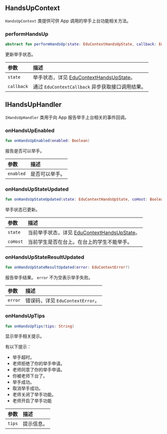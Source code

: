 ## HandsUpContext

`HandsUpContext` 类提供可供 App 调用的举手上台功能相关方法。

### performHandsUp

```kotlin
abstract fun performHandsUp(state: EduContextHandsUpState, callback: EduContextCallback<Boolean>? = null)
```

更新举手状态。

| 参数       | 描述                                                         |
| :--------- | :----------------------------------------------------------- |
| `state`    | 举手状态，详见 [EduContextHandsUpState](/cn/agora-class/edu_context_api_ref_android_type_def?platform=Android#educontexthandsupstate)。 |
| `callback` | 通过 `EduContextCallback` 异步获取接口调用结果。             |

## IHandsUpHandler

`IHandsUpHandler` 类用于向 App 报告举手上台相关的事件回调。

### onHandsUpEnabled

```kotlin
fun onHandsUpEnabled(enabled: Boolean)
```

报告是否可以举手。

| 参数      | 描述           |
| :-------- | :------------- |
| `enabled` | 是否可以举手。 |

### onHandsUpStateUpdated

```kotlin
fun onHandsUpStateUpdated(state: EduContextHandsUpState, coHost: Boolean)
```

举手状态已更新。

| 参数     | 描述                                                         |
| :------- | :----------------------------------------------------------- |
| `state`  | 当前举手状态，详见 [EduContextHandsUpState](/cn/agora-class/edu_context_api_ref_android_type_def?platform=Android#educontexthandsupstate)。 |
| `coHost` | 当前学生是否在台上。在台上的学生不能举手。                   |

### onHandsUpStateResultUpdated

```kotlin
fun onHandsUpStateResultUpdated(error: EduContextError?)
```

报告举手结果。 `error` 不为空表示举手失败。

| 参数    | 描述                             |
| :------ | :------------------------------- |
| `error` | 错误码，详见 `EduContextError`。 |

### onHandsUpTips

```kotlin
fun onHandsUpTips(tips: String)
```

显示举手相关提示。

有以下提示：

- 举手超时。
- 老师拒绝了你的举手申请。
- 老师同意了你的举手申请。
- 你被老师下台了。
- 举手成功。
- 取消举手成功。
- 老师关闭了举手功能。
- 老师开启了举手功能

| 参数   | 描述       |
| :----- | :--------- |
| `tips` | 提示信息。 |

